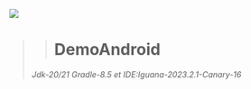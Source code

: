 <p align="left">
     <a href="https://github.com/dawidolko?tab=repositories">
          <img src="https://skillicons.dev/icons?i=java" />
     </a>
  </p>
  
>># DemoAndroid
>
>*Jdk-20/21 Gradle-8.5 et IDE:Iguana-2023.2.1-Canary-16*
